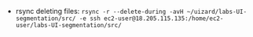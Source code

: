 - rsync deleting files: `rsync -r --delete-during -avH ~/uizard/labs-UI-segmentation/src/ -e ssh ec2-user@18.205.115.135:/home/ec2-user/labs-UI-segmentation/src/`
